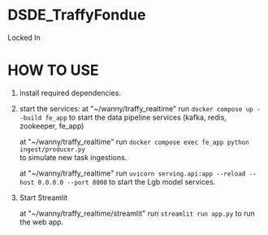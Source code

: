 # DSDE_TraffyFondue
Locked In

# HOW TO USE
1. install required dependencies.

2. start the services:
    at "~/wanny/traffy_realtime"
    run ```docker compose up --build fe_app``` 
    to start the data pipeline services (kafka, redis, zookeeper, fe_app)

    at "~/wanny/traffy_realtime"
    run ```docker compose exec fe_app python ingest/producer.py```  
    to simulate new task ingestions.

    at "~/wanny/traffy_realtime"
    run ```uvicorn serving.api:app --reload --host 0.0.0.0 --port 8000``` 
    to start the Lgb model services.

3. Start Streamlit

    at "~/wanny/traffy_realtime/streamlit"
    run ```streamlit run app.py```
    to run the web app.
    